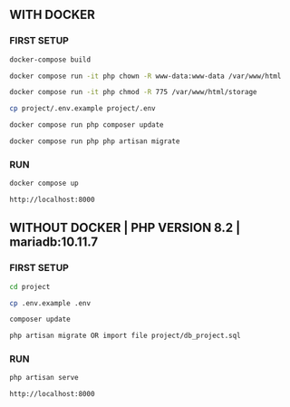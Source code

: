 ## WITH DOCKER
### FIRST SETUP
```bash 
docker-compose build
```
```bash
docker compose run -it php chown -R www-data:www-data /var/www/html
```
```bash
docker compose run -it php chmod -R 775 /var/www/html/storage
```
```bash
cp project/.env.example project/.env
```
```bash
docker compose run php composer update
```
```bash
docker compose run php php artisan migrate
```
### RUN
```bash
docker compose up
```
```bash
http://localhost:8000
```
## WITHOUT DOCKER | PHP VERSION 8.2 | mariadb:10.11.7
### FIRST SETUP
```bash
cd project
```
```bash
cp .env.example .env
```
```bash
composer update
```
```bash
php artisan migrate OR import file project/db_project.sql
```
### RUN
```bash
php artisan serve
```
```bash
http://localhost:8000
```

